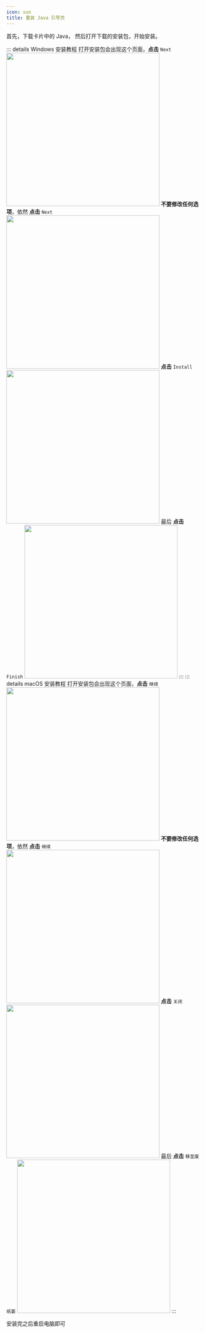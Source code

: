 ```yaml
---
icon: sun
title: 重装 Java 引导页
---
```


<script setup>import {onMounted, ref} from 'vue'; 
import Java from '@JavaComponent'; 
const arch = ref('');
const system = ref('');
async function getUserAgentInfo() {
    if(navigator.userAgentData !== undefined){
        const d = await navigator.userAgentData.getHighEntropyValues([
          'architecture'
        ]);
        
        if (d.architecture === 'x86') {
          arch.value = 'amd64';
        } else {
          arch.value = "aarch64";
        }
        system.value = d.platform.toLowerCase();
    }else {
        if(navigator.userAgent.includes("Windows")) {
            system.value = "windows"
        }else if(navigator.userAgent.includes("Mac")) {
            system.value = "macos"
        }else {
            system.value = "linux"
        }
        arch.value = "amd64"
    }


}

onMounted(() => {
  getUserAgentInfo();
});
</script>

首先，下载卡片中的 Java，
<Java major="21" :arch="arch" :system="system"></Java>
然后打开下载的安装包，开始安装。

::: details Windows 安装教程
打开安装包会出现这个页面，**点击** `Next`
<img src="/assets/image/WindowsJava安装第一步.png" width="400">
**不要修改任何选项**，依然 **点击** `Next`
<img src="/assets/image/WindowsJava安装第二步.png" width="400">
**点击** `Install`
<img src="/assets/image/WindowsJava安装第三步.png" width="400">
最后 **点击** `Finish`
<img src="/assets/image/WindowsJava安装第四步.png" width="400">
:::
::: details macOS 安装教程
打开安装包会出现这个页面，**点击** `继续`
<img src="/assets/image/MacJava安装第一步.png" width="400">
**不要修改任何选项**，依然 **点击** `继续`
<img src="/assets/image/MacJava安装第二步.png" width="400">
**点击** `关闭`
<img src="/assets/image/MacJava安装第三步.png" width="400">
最后 **点击** `移至废纸篓`
<img src="/assets/image/MacJava安装第四步.png" width="400">
:::

安装完之后重启电脑即可
